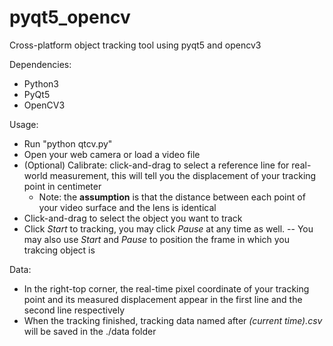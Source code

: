# pyqt5_opencv
Cross-platform object tracking tool using pyqt5 and opencv3

Dependencies:
- Python3
- PyQt5
- OpenCV3

Usage:
- Run "python qtcv.py"
- Open your web camera or load a video file
- (Optional) Calibrate: click-and-drag to select a reference line for real-world measurement, this will tell you the displacement of your tracking point in centimeter
  - Note: the __assumption__ is that the distance between each point of your video surface and the lens is identical
- Click-and-drag to select the object you want to track
- Click *Start* to tracking, you may click *Pause* at any time as well.
-- You may also use *Start* and *Pause* to position the frame in which you trakcing object is

Data:
- In the right-top corner, the real-time pixel coordinate of your tracking point and its measured displacement appear in the first line and the second line respectively
- When the tracking finished, tracking data named after *(current time).csv* will be saved in the ./data folder
